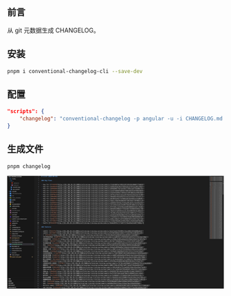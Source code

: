 ## 前言

从 git 元数据生成 CHANGELOG。

## 安装

```bash
pnpm i conventional-changelog-cli --save-dev
```

## 配置

```json
"scripts": {
    "changelog": "conventional-changelog -p angular -u -i CHANGELOG.md -s -r 0"
}
```

## 生成文件

```bash
pnpm changelog
```

![alt text](image-5.png)
